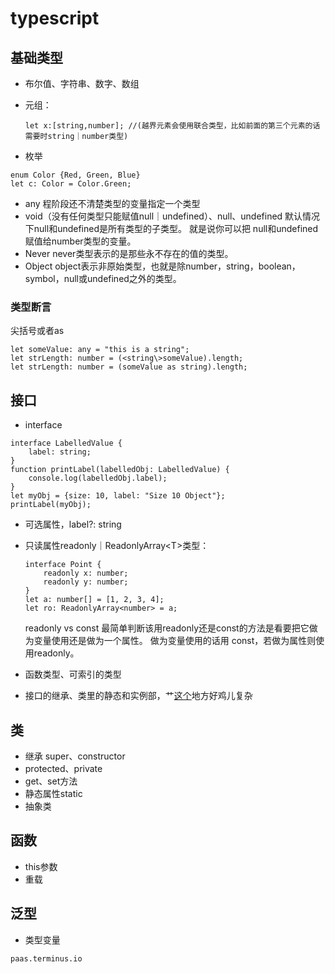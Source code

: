 # typescript

## 基础类型

* 布尔值、字符串、数字、数组
* 元组：

    ```-javascript
    let x:[string,number]; //(越界元素会使用联合类型，比如前面的第三个元素的话需要时string｜number类型)
    ```

* 枚举

```-javascript
enum Color {Red, Green, Blue}
let c: Color = Color.Green;
```

* any 程阶段还不清楚类型的变量指定一个类型
* void（没有任何类型只能赋值null｜undefined）、null、undefined
    默认情况下null和undefined是所有类型的子类型。 就是说你可以把 null和undefined赋值给number类型的变量。
* Never
    never类型表示的是那些永不存在的值的类型。
* Object
    object表示非原始类型，也就是除number，string，boolean，symbol，null或undefined之外的类型。

### 类型断言

尖括号或者as

```-javascript
let someValue: any = "this is a string";
let strLength: number = (<string\>someValue).length;
let strLength: number = (someValue as string).length;
```

## 接口

* interface

```-js
interface LabelledValue {
    label: string;
}
function printLabel(labelledObj: LabelledValue) {
    console.log(labelledObj.label);
}
let myObj = {size: 10, label: "Size 10 Object"};
printLabel(myObj);
```

* 可选属性，label?: string
* 只读属性readonly｜ReadonlyArray<T\>类型：

    ```-js
    interface Point {
        readonly x: number;
        readonly y: number;
    }
    let a: number[] = [1, 2, 3, 4];
    let ro: ReadonlyArray<number> = a;
    ```

  readonly vs const
        最简单判断该用readonly还是const的方法是看要把它做为变量使用还是做为一个属性。 做为变量使用的话用 const，若做为属性则使用readonly。
* 函数类型、可索引的类型
* 接口的继承、类里的静态和实例部，艹[这个](https://www.tslang.cn/docs/handbook/interfaces.html)地方好鸡儿复杂

## 类

* 继承
    super、constructor
* protected、private
* get、set方法
* 静态属性static
* 抽象类

## 函数

* this参数
* 重载

## 泛型

* 类型变量

```-JS  
paas.terminus.io
```
